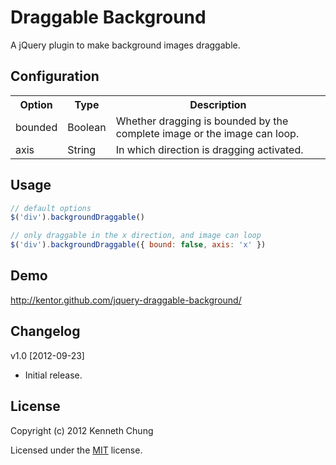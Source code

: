 # Draggable Background

A jQuery plugin to make background images draggable.

## Configuration
<table>
  <tr>
    <th>Option</th>
    <th>Type</th>
    <th>Description</th>
  </tr>
  <tr>
    <td>bounded</td>
    <td>Boolean</td>
    <td>Whether dragging is bounded by the complete image or the image can loop.</td>
  </tr>
  <tr>
    <td>axis</td>
    <td>String</td>
    <td>In which direction is dragging activated.</td>
  </tr>
</table>

## Usage
```js
// default options
$('div').backgroundDraggable()

// only draggable in the x direction, and image can loop 
$('div').backgroundDraggable({ bound: false, axis: 'x' })
```

## Demo
http://kentor.github.com/jquery-draggable-background/

## Changelog

v1.0 [2012-09-23]

- Initial release.

## License

Copyright (c) 2012 Kenneth Chung

Licensed under the [MIT](http://www.opensource.org/licenses/mit-license.php) license.
